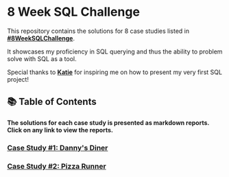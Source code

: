 # 8 Week SQL Challenge

This repository contains the solutions for 8 case studies listed in **[#8WeekSQLChallenge](https://8weeksqlchallenge.com)**.

It showcases my proficiency in SQL querying and thus the ability to problem solve with SQL as a tool.

Special thanks to **[Katie](https://github.com/katiehuangx)** for inspiring me on how to present my very first SQL project!

## 📚 Table of Contents

#### The solutions for each case study is presented as markdown reports. Click on any link to view the reports.

### [Case Study #1: Danny's Diner](https://github.com/nacht29/8-Week-SQL-Challenge/tree/main/danny_diner)
### [Case Study #2: Pizza Runner](https://github.com/nacht29/8-Week-SQL-Challenge/tree/main/pizza_runner)